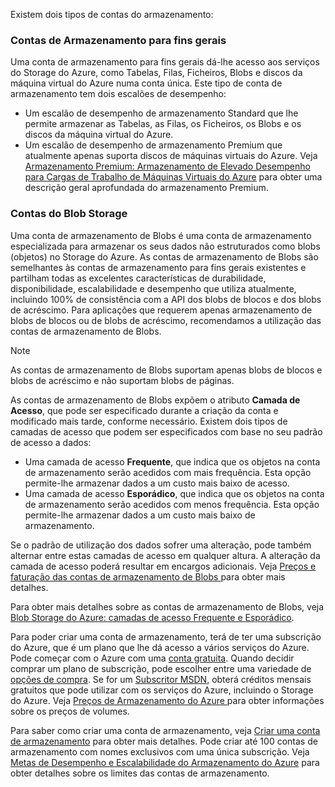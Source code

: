 Existem dois tipos de contas do armazenamento:

### Contas de Armazenamento para fins gerais
Uma conta de armazenamento para fins gerais dá-lhe acesso aos serviços do Storage do Azure, como Tabelas, Filas, Ficheiros, Blobs e discos da máquina virtual do Azure numa conta única. Este tipo de conta de armazenamento tem dois escalões de desempenho:

* Um escalão de desempenho de armazenamento Standard que lhe permite armazenar as Tabelas, as Filas, os Ficheiros, os Blobs e os discos da máquina virtual do Azure.
* Um escalão de desempenho de armazenamento Premium que atualmente apenas suporta discos de máquinas virtuais do Azure. Veja [Armazenamento Premium: Armazenamento de Elevado Desempenho para Cargas de Trabalho de Máquinas Virtuais do Azure](../articles/storage/storage-premium-storage.md) para obter uma descrição geral aprofundada do armazenamento Premium.

### Contas do Blob Storage
Uma conta de armazenamento de Blobs é uma conta de armazenamento especializada para armazenar os seus dados não estruturados como blobs (objetos) no Storage do Azure. As contas de armazenamento de Blobs são semelhantes às contas de armazenamento para fins gerais existentes e partilham todas as excelentes características de durabilidade, disponibilidade, escalabilidade e desempenho que utiliza atualmente, incluindo 100% de consistência com a API dos blobs de blocos e dos blobs de acréscimo. Para aplicações que requerem apenas armazenamento de blobs de blocos ou de blobs de acréscimo, recomendamos a utilização das contas de armazenamento de Blobs.

> [!NOTE]
> As contas de armazenamento de Blobs suportam apenas blobs de blocos e blobs de acréscimo e não suportam blobs de páginas.
> 
> 

As contas de armazenamento de Blobs expõem o atributo **Camada de Acesso**, que pode ser especificado durante a criação da conta e modificado mais tarde, conforme necessário. Existem dois tipos de camadas de acesso que podem ser especificados com base no seu padrão de acesso a dados:

* Uma camada de acesso **Frequente**, que indica que os objetos na conta de armazenamento serão acedidos com mais frequência. Esta opção permite-lhe armazenar dados a um custo mais baixo de acesso.
* Uma camada de acesso **Esporádico**, que indica que os objetos na conta de armazenamento serão acedidos com menos frequência. Esta opção permite-lhe armazenar dados a um custo mais baixo de armazenamento.

Se o padrão de utilização dos dados sofrer uma alteração, pode também alternar entre estas camadas de acesso em qualquer altura. A alteração da camada de acesso poderá resultar em encargos adicionais. Veja [Preços e faturação das contas de armazenamento de Blobs ](../articles/storage/storage-blob-storage-tiers.md#pricing-and-billing) para obter mais detalhes.

Para obter mais detalhes sobre as contas de armazenamento de Blobs, veja [ Blob Storage do Azure: camadas de acesso Frequente e Esporádico](../articles/storage/storage-blob-storage-tiers.md).

Para poder criar uma conta de armazenamento, terá de ter uma subscrição do Azure, que é um plano que lhe dá acesso a vários serviços do Azure. Pode começar com o Azure com uma [conta gratuita](https://azure.microsoft.com/pricing/free-trial/). Quando decidir comprar um plano de subscrição, pode escolher entre uma variedade de [opções de compra](https://azure.microsoft.com/pricing/purchase-options/). Se for um [Subscritor MSDN](https://azure.microsoft.com/pricing/member-offers/msdn-benefits-details/), obterá créditos mensais gratuitos que pode utilizar com os serviços do Azure, incluindo o Storage do Azure. Veja [Preços de Armazenamento do Azure ](https://azure.microsoft.com/pricing/details/storage/) para obter informações sobre os preços de volumes.

Para saber como criar uma conta de armazenamento, veja [Criar uma conta de armazenamento](../articles/storage/storage-create-storage-account.md#create-a-storage-account) para obter mais detalhes. Pode criar até 100 contas de armazenamento com nomes exclusivos com uma única subscrição. Veja [Metas de Desempenho e Escalabilidade do Armazenamento do Azure](../articles/storage/storage-scalability-targets.md) para obter detalhes sobre os limites das contas de armazenamento.

<!--HONumber=Sep16_HO3-->


